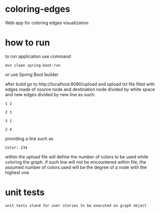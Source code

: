 # coloring-edges
Web app for coloring edges visualization

# how to run
to run application use command

    mvn clean spring-boot:run

or use Spring Boot builder

after build go to
    http://localhost:8080/upload
and upload txt file filed with edges made of source node and destination node
divided by white space and new edges divided by new line as such:

    1 2

    2 3

    3 1

    2 4

providing a line such as

    Color: 234

within the upload file will define the number of colors to be used while
coloring the graph. if such line will not be encountered within file, the
assumed number of colors used will be the degree of a node with the highest one

# unit tests
    unit tests stand for user stories to be executed on graph object
